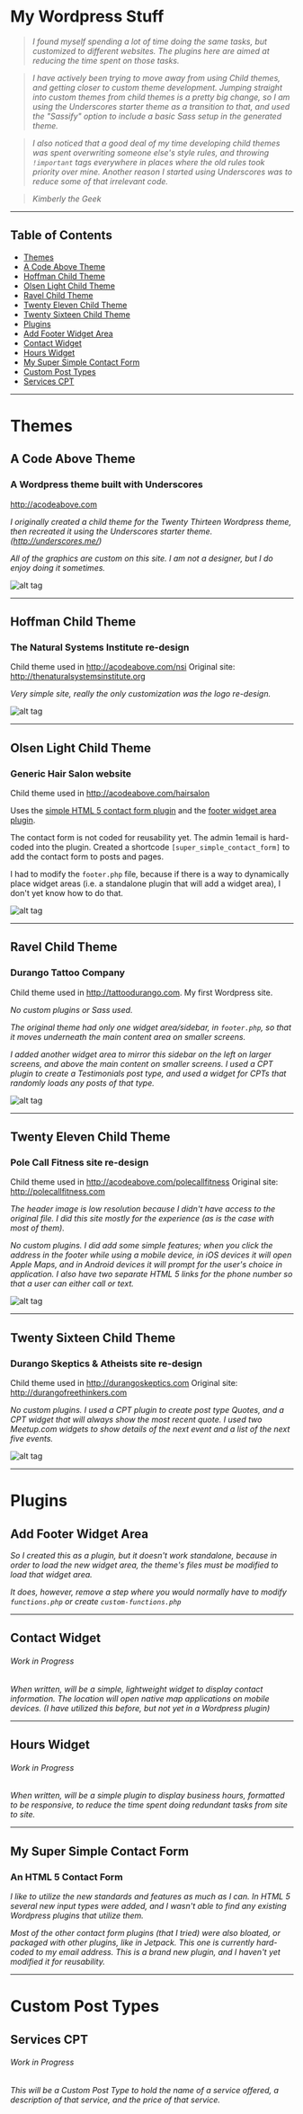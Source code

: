 # My Wordpress Stuff

> _I found myself spending a lot of time doing the same tasks, but customized to different websites. The plugins here are aimed at reducing the time spent on those tasks._

> _I have actively been trying to move away from using Child themes, and getting closer to custom theme development. Jumping straight into custom themes from child themes is a pretty big change, so I am using the Underscores starter theme as a transition to that, and used the "Sassify" option to include a basic Sass setup in the generated theme._

> _I also noticed that a good deal of my time developing child themes was spent overwriting someone else's style rules, and throwing `!important` tags everywhere in places where the old rules took priority over mine. Another reason I started using Underscores was to reduce some of that irrelevant code._

> _Kimberly the Geek_

___

## Table of Contents

 - [Themes](#themes)
  - [A Code Above Theme](#a-code-above-theme)
  - [Hoffman Child Theme](#hoffman-child-theme)
  - [Olsen Light Child Theme](#olsen-light-child-theme)
  - [Ravel Child Theme](#ravel-child-theme)
  - [Twenty Eleven Child Theme](#twenty-eleven-child-theme)
  - [Twenty Sixteen Child Theme](#twenty-sixteen-child-theme)
 - [Plugins](#plugins)
  - [Add Footer Widget Area](#add-footer-widget-area)
  - [Contact Widget](#contact-widget)
  - [Hours Widget](#hours-widget)
  - [My Super Simple Contact Form](#my-super-simple-contact-form)
 - [Custom Post Types](#custom-post-types)
  - [Services CPT](#services-cpt)

___

# Themes

## A Code Above Theme
### A Wordpress theme built with Underscores

http://acodeabove.com


_I originally created a child theme for the Twenty Thirteen Wordpress theme, then recreated it using the Underscores starter theme. (http://underscores.me/)_

_All of the graphics are custom on this site. I am not a designer, but I do enjoy doing it sometimes._

![alt tag](https://raw.githubusercontent.com/kimberlythegeek/wordpress/master/screenshots/acodeabove.png)

___

## Hoffman Child Theme

### The Natural Systems Institute re-design

Child theme used in http://acodeabove.com/nsi Original site: http://thenaturalsystemsinstitute.org

_Very simple site, really the only customization was the logo re-design._

![alt tag](https://raw.githubusercontent.com/kimberlythegeek/wordpress/master/screenshots/naturalsystems.png)

___

## Olsen Light Child Theme

### Generic Hair Salon website

Child theme used in http://acodeabove.com/hairsalon 

Uses the [simple HTML 5 contact form plugin](#my-super-simple-contact-form) and the [footer widget area plugin](#add-footer-widget-area).

The contact form is not coded for reusability yet. The admin 1email is hard-coded into the plugin. Created a shortcode `[super_simple_contact_form]` to add the contact form to posts and pages.

I had to modify the `footer.php` file, because if there is a way to dynamically place widget areas (i.e. a standalone plugin that will add a widget area), I don't yet know how to do that.

![alt tag](https://raw.githubusercontent.com/kimberlythegeek/wordpress/master/screenshots/hairsalon.png)

___

## Ravel Child Theme

### Durango Tattoo Company

Child theme used in http://tattoodurango.com. My first Wordpress site.

_No custom plugins or Sass used._

_The original theme had only one widget area/sidebar, in `footer.php`, so that it moves underneath the main content area on smaller screens._

_I added another widget area to mirror this sidebar on the left on larger screens, and above the main content on smaller screens. I used a CPT plugin to create a Testimonials post type, and used a widget for CPTs that randomly loads any posts of that type._

![alt tag](https://raw.githubusercontent.com/kimberlythegeek/wordpress/master/screenshots/durangotattoo.png)
___

## Twenty Eleven Child Theme

### Pole Call Fitness site re-design

Child theme used in http://acodeabove.com/polecallfitness Original site: http://polecallfitness.com

_The header image is low resolution because I didn't have access to the original file. I did this site mostly for the experience (as is the case with most of them)._

_No custom plugins. I did add some simple features; when you click the address in the footer while using a mobile device, in iOS devices it will open Apple Maps, and in Android devices it will prompt for the user's choice in application. I also have two separate HTML 5 links for the phone number so that a user can either call or text._

![alt tag](https://raw.githubusercontent.com/kimberlythegeek/wordpress/master/screenshots/polefitness.png)

___

## Twenty Sixteen Child Theme

### Durango Skeptics & Atheists site re-design

Child theme used in http://durangoskeptics.com Original site: http://durangofreethinkers.com

_No custom plugins. I used a CPT plugin to create post type Quotes, and a CPT widget that will always show the most recent quote. I used two Meetup.com widgets to show details of the next event and a list of the next five events._

![alt tag](https://raw.githubusercontent.com/kimberlythegeek/wordpress/master/screenshots/skeptics.png)


___

# Plugins

## Add Footer Widget Area

_So I created this as a plugin, but it doesn't work standalone, because in order to load the new widget area, the theme's files must be modified to load that widget area._

_It does, however, remove a step where you would normally have to modify `functions.php` or create `custom-functions.php`_


___

## Contact Widget
###### _Work in Progress_

_When written, will be a simple, lightweight widget to display contact information. The location will open native map applications on mobile devices. (I have utilized this before, but not yet in a Wordpress plugin)_


___

## Hours Widget
###### _Work in Progress_

_When written, will be a simple plugin to display business hours, formatted to be responsive, to reduce the time spent doing redundant tasks from site to site._


___

## My Super Simple Contact Form
### An HTML 5 Contact Form

_I like to utilize the new standards and features as much as I can. In HTML 5 several new input types were added, and I wasn't able to find any existing Wordpress plugins that utilize them._

_Most of the other contact form plugins (that I tried) were also bloated, or packaged with other plugins, like in Jetpack. This one is currently hard-coded to my email address. This is a brand new plugin, and I haven't yet modified it for reusability._


___

# Custom Post Types

## Services CPT
###### _Work in Progress_

_This will be a Custom Post Type to hold the name of a service offered, a description of that service, and the price of that service._
